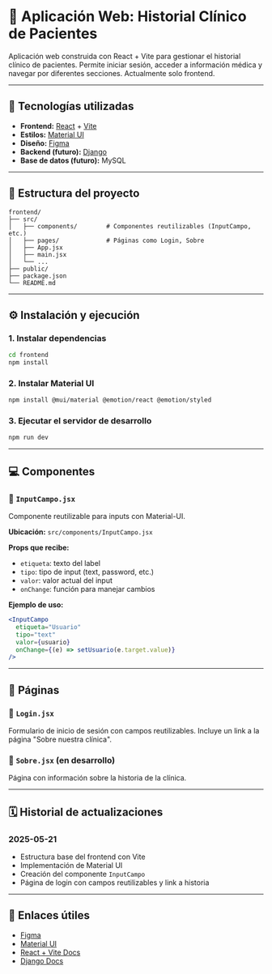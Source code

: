 
# 🏥 Aplicación Web: Historial Clínico de Pacientes

Aplicación web construida con React + Vite para gestionar el historial clínico de pacientes. Permite iniciar sesión, acceder a información médica y navegar por diferentes secciones. Actualmente solo frontend.

---

## 🚀 Tecnologías utilizadas

- **Frontend:** [React](https://react.dev/) + [Vite](https://vitejs.dev/)
- **Estilos:** [Material UI](https://mui.com/)
- **Diseño:** [Figma](https://www.figma.com/)
- **Backend (futuro):** [Django](https://www.djangoproject.com/)
- **Base de datos (futuro):** MySQL

---

## 📁 Estructura del proyecto

```
frontend/
├── src/
│   ├── components/        # Componentes reutilizables (InputCampo, etc.)
│   ├── pages/             # Páginas como Login, Sobre
│   ├── App.jsx
│   ├── main.jsx
│   └── ...
├── public/
├── package.json
└── README.md
```

---

## ⚙️ Instalación y ejecución

### 1. Instalar dependencias

```bash
cd frontend
npm install
```

### 2. Instalar Material UI

```bash
npm install @mui/material @emotion/react @emotion/styled
```

### 3. Ejecutar el servidor de desarrollo

```bash
npm run dev
```

---

## 💻 Componentes

### 🔹 `InputCampo.jsx`

Componente reutilizable para inputs con Material-UI.

**Ubicación:** `src/components/InputCampo.jsx`

**Props que recibe:**
- `etiqueta`: texto del label
- `tipo`: tipo de input (text, password, etc.)
- `valor`: valor actual del input
- `onChange`: función para manejar cambios

**Ejemplo de uso:**
```jsx
<InputCampo
  etiqueta="Usuario"
  tipo="text"
  valor={usuario}
  onChange={(e) => setUsuario(e.target.value)}
/>
```

---

## 📄 Páginas

### 🔐 `Login.jsx`

Formulario de inicio de sesión con campos reutilizables. Incluye un link a la página "Sobre nuestra clínica".

### 📜 `Sobre.jsx` (en desarrollo)

Página con información sobre la historia de la clínica.

---

## 🗓️ Historial de actualizaciones

### 2025-05-21
- Estructura base del frontend con Vite
- Implementación de Material UI
- Creación del componente `InputCampo`
- Página de login con campos reutilizables y link a historia

---

## 📌 Enlaces útiles

- [Figma](https://www.figma.com/)
- [Material UI](https://mui.com/)
- [React + Vite Docs](https://vitejs.dev/guide/)
- [Django Docs](https://www.djangoproject.com/)
